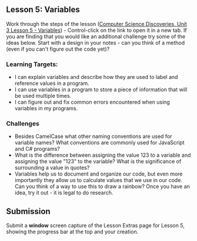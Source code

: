 ## Lesson 5: Variables

Work through the steps of the lesson  ([Computer Science Discoveries, Unit 3 Lesson 5 - Variables](https://studio.code.org/s/csd3-2018/stage/5/puzzle/1)) - Control-click on the link to open it in a new tab. If you are finding that you would like an additional challenge try some of the ideas below. Start with a design in your notes - can you think of a method (even if you can't figure out the code yet)?

### Learning Targets:

* I can explain variables and describe how they are used to label and reference values in a program.
* I can use variables in a program to store a piece of information that will be used multiple times.
* I can figure out and fix common errors encountered when using variables in my programs.

### Challenges

* Besides CamelCase what other naming conventions are used for variable names? What conventions are commonly used for JavaScript and C# programs?
* What is the difference between assigning the value 123 to a variable and assigning the value "123" to the variable? What is the significance of surrounding a value in quotes?
* Variables help us to document and organize our code, but even more importantly they allow us to calculate values that we use in our code. Can you think of a way to use this to draw a rainbow? Once you have an idea, try it out - it is legal to do research.

## Submission

Submit a **window** screen capture of the Lesson Extras page for Lesson 5, showing the progress bar at the top and your creation.
